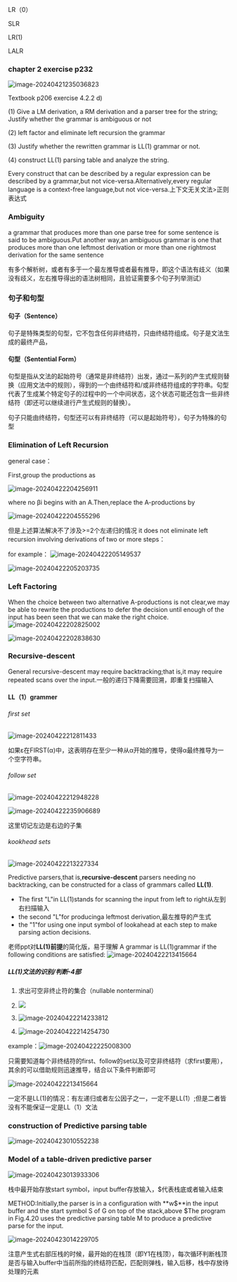 LR（0）

SLR

LR(1)

LALR

### chapter 2 exercise p232

![image-20240421235036823](/image-20240421235036823.png)

Textbook p206 exercise 4.2.2 d) 

(1)   Give a LM derivation, a RM derivation and a parser tree for the string; Justify whether the grammar is ambiguous or not

(2)   left factor and eliminate left recursion the grammar

(3)   Justify whether the rewritten grammar is LL(1) grammar or not.

(4)   construct LL(1) parsing table and analyze the string.



Every construct that can be described by a regular expression can be described by a grammar,but not vice-versa.Alternatively,every regular language is a context-free language,but not vice-versa.上下文无关文法>正则表达式

### Ambiguity



a grammar that produces more than one parse tree for some sentence is said to be ambiguous.Put another way,an ambiguous grammar is one that produces more than one leftmost derivation or more than one rightmost derivation for the same sentence

有多个解析树，或者有多于一个最左推导或者最有推导，即这个语法有歧义（如果没有歧义，左右推导得出的语法树相同，且验证需要多个句子列举测试）

### 句子和句型

#### 句子（Sentence）

句子是特殊类型的句型，它不包含任何非终结符，只由终结符组成。句子是文法生成的最终产品，

#### 句型（Sentential Form）

句型是指从文法的起始符号（通常是非终结符）出发，通过一系列的产生式规则替换（应用文法中的规则），得到的一个由终结符和/或非终结符组成的字符串。句型代表了生成某个特定句子的过程中的一个中间状态，这个状态可能还包含一些非终结符（即还可以继续进行产生式规则的替换）。

句子只能由终结符，句型还可以有非终结符（可以是起始符号），句子为特殊的句型

### Elimination of Left Recursion

general case：

First,group the productions as

![image-20240422204256911](/image-20240422204256911.png)

where no βi begins with an A.Then,replace the A-productions by

![image-20240422204555296](/image-20240422204555296.png)

但是上述算法解决不了涉及>=2个左递归的情况 it does not eliminate left recursion involving derivations of two or more steps：

for example：    ![image-20240422205149537](/image-20240422205149537.png)

![image-20240422205203735](/image-20240422205203735.png)

### Left Factoring

When the choice between two alternative A-productions is not clear,we may be able to rewrite the productions to defer the decision until enough of the input has  been seen that we can make the right choice.![image-20240422202825002](/image-20240422202825002.png)

![image-20240422202838630](/image-20240422202838630.png)

### Recursive-descent

General recursive-descent may require backtracking;that is,it may require repeated scans over the input.一般的递归下降需要回溯，即重复扫描输入

#### LL（1）grammer

###### first set

![image-20240422212811433](/image-20240422212811433.png)

如果ε在FIRST(α)中，这表明存在至少一种从α开始的推导，使得α最终推导为一个空字符串。

###### follow set

![image-20240422212948228](/image-20240422212948228.png)

![image-20240422235906689](/image-20240422235906689.png)

这里切记左边是右边的子集

###### kookhead sets

![image-20240422213227334](/image-20240422213227334.png)

Predictive parsers,that is,**recursive-descent** parsers needing no backtracking, can be constructed for a class of grammars called **LL(1)**.

- The first "L"in LL(1)stands for scanning the input from left to right从左到右扫描输入
- the second "L"for producinga leftmost derivation,最左推导的产生式
-  the "1"for using one input symbol of lookahead at each step to make parsing action decisions.

老师ppt对**LL(1)前提**的简化版，易于理解
A grammar is LL(1)grammar if the following conditions are satisfied:
![image-20240422213415664](/image-20240422213415664.png)

##### LL(1)文法的识别/判断-4部

1. 求出可空非终止符的集合（nullable nonterminal）

   

2. ![](/image-20240422222743225.png)

3. ![image-20240422214233812](/image-20240422214233812.png)

4. ![image-20240422214254730](/image-20240422214254730.png)

example：![image-20240422225008300](/image-20240422225008300.png)

只需要知道每个非终结符的first、follow的set以及可空非终结符（求first要用），其余的可以借助规则迅速推导，结合以下条件判断即可

![image-20240422213415664](/image-20240422213415664.png)

一定不是LL(1)的情况：有左递归或者左公因子之一，一定不是LL(1）;但是二者皆没有不能保证一定是LL（1）文法

### construction of Predictive parsing table 

![image-20240423010552238](/image-20240423010552238.png)

### Model of a table-driven predictive parser

![image-20240423013933306](/image-20240423013933306.png)

栈中最开始存放start symbol，input buffer存放输入，$代表栈底或者输入结束

METHOD:Initially,the parser is in a configuration with **w$**in the input buffer and the start symbol S of G on top of the stack,above $The program in Fig.4.20 uses the predictive parsing table M to produce a predictive parse for the input.

![image-20240423014229705](/image-20240423014229705.png)

注意产生式右部压栈的时候，最开始的在栈顶（即Y1在栈顶），每次循环判断栈顶是否与输入buffer中当前所指的终结符匹配，匹配则弹栈，输入后移，栈中存放待处理的元素
